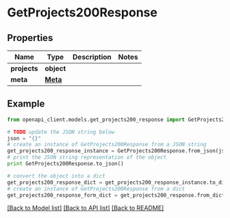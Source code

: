 # GetProjects200Response


## Properties
Name | Type | Description | Notes
------------ | ------------- | ------------- | -------------
**projects** | **object** |  | 
**meta** | [**Meta**](Meta.md) |  | 

## Example

```python
from openapi_client.models.get_projects200_response import GetProjects200Response

# TODO update the JSON string below
json = "{}"
# create an instance of GetProjects200Response from a JSON string
get_projects200_response_instance = GetProjects200Response.from_json(json)
# print the JSON string representation of the object
print GetProjects200Response.to_json()

# convert the object into a dict
get_projects200_response_dict = get_projects200_response_instance.to_dict()
# create an instance of GetProjects200Response from a dict
get_projects200_response_form_dict = get_projects200_response.from_dict(get_projects200_response_dict)
```
[[Back to Model list]](../README.md#documentation-for-models) [[Back to API list]](../README.md#documentation-for-api-endpoints) [[Back to README]](../README.md)



